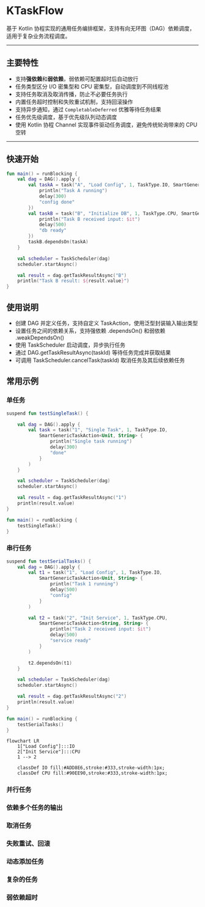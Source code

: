# KTaskFlow

基于 Kotlin 协程实现的通用任务编排框架，支持有向无环图（DAG）依赖调度，适用于复杂业务流程调度。

---

## 主要特性

- 支持**强依赖**和**弱依赖**，弱依赖可配置超时后自动放行
- 任务类型区分 I/O 密集型和 CPU 密集型，自动调度到不同线程池
- 支持任务取消及取消传播，防止不必要任务执行
- 内置任务超时控制和失败重试机制，支持回滚操作
- 支持异步通知，通过 `CompletableDeferred` 优雅等待任务结果
- 任务优先级调度，基于优先级队列动态调度
- 使用 Kotlin 协程 Channel 实现事件驱动任务调度，避免传统轮询带来的 CPU 空转

---

## 快速开始

```kotlin
fun main() = runBlocking {
    val dag = DAG().apply {
        val taskA = task("A", "Load Config", 1, TaskType.IO, SmartGenericTaskAction<Unit, String> {
            println("Task A running")
            delay(300)
            "config done"
        })
        val taskB = task("B", "Initialize DB", 1, TaskType.CPU, SmartGenericTaskAction<String, String> {
            println("Task B received input: $it")
            delay(500)
            "db ready"
        })
        taskB.dependsOn(taskA)
    }

    val scheduler = TaskScheduler(dag)
    scheduler.startAsync()

    val result = dag.getTaskResultAsync("B")
    println("Task B result: ${result.value}")
}
```

## 使用说明
* 创建 DAG 并定义任务，支持自定义 TaskAction，使用泛型封装输入输出类型
* 设置任务之间的依赖关系，支持强依赖 .dependsOn() 和弱依赖 .weakDependsOn()
* 使用 TaskScheduler 启动调度，异步执行任务
* 通过 DAG.getTaskResultAsync(taskId) 等待任务完成并获取结果
* 可调用 TaskScheduler.cancelTask(taskId) 取消任务及其后续依赖任务


## 常用示例

### 单任务

```kotlin
suspend fun testSingleTask() {

    val dag = DAG().apply {
        val task = task("1", "Single Task", 1, TaskType.IO,
            SmartGenericTaskAction<Unit, String> {
                println("Single task running")
                delay(300)
                "done"
            }
        )
    }

    val scheduler = TaskScheduler(dag)
    scheduler.startAsync()

    val result = dag.getTaskResultAsync("1")
    println(result.value)
}

fun main() = runBlocking {
    testSingleTask()
}
```

### 串行任务

```kotlin
suspend fun testSerialTasks() {
    val dag = DAG().apply {
        val t1 = task("1", "Load Config", 1, TaskType.IO,
            SmartGenericTaskAction<Unit, String> {
                println("Task 1 running")
                delay(500)
                "config"
            }
        )

        val t2 = task("2", "Init Service", 1, TaskType.CPU,
            SmartGenericTaskAction<String, String> {
                println("Task 2 received input: $it")
                delay(500)
                "service ready"
            }
        )

        t2.dependsOn(t1)
    }

    val scheduler = TaskScheduler(dag)
    scheduler.startAsync()

    val result = dag.getTaskResultAsync("2")
    println(result.value)
}

fun main() = runBlocking {
    testSerialTasks()
}
```

```mermai
flowchart LR
    1["Load Config"]:::IO
    2["Init Service"]:::CPU
    1 --> 2

    classDef IO fill:#ADD8E6,stroke:#333,stroke-width:1px;
    classDef CPU fill:#90EE90,stroke:#333,stroke-width:1px;
```


### 并行任务

### 依赖多个任务的输出

### 取消任务

### 失败重试、回滚

### 动态添加任务

### 复杂的任务

### 弱依赖超时
